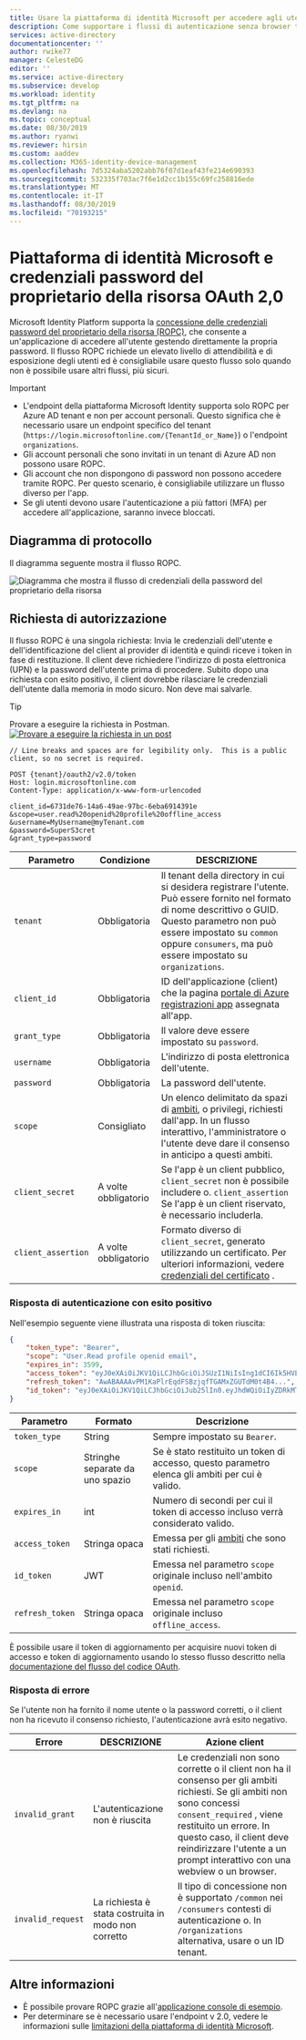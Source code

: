 ```yaml
---
title: Usare la piattaforma di identità Microsoft per accedere agli utenti usando la concessione delle credenziali password del proprietario della risorsa (ROPC) | Azure
description: Come supportare i flussi di autenticazione senza browser tramite la concessione di credenziali password del proprietario della risorsa.
services: active-directory
documentationcenter: ''
author: rwike77
manager: CelesteDG
editor: ''
ms.service: active-directory
ms.subservice: develop
ms.workload: identity
ms.tgt_pltfrm: na
ms.devlang: na
ms.topic: conceptual
ms.date: 08/30/2019
ms.author: ryanwi
ms.reviewer: hirsin
ms.custom: aaddev
ms.collection: M365-identity-device-management
ms.openlocfilehash: 7d5324aba5202abb76f07d1eaf43fe214e690393
ms.sourcegitcommit: 532335f703ac7f6e1d2cc1b155c69fc258816ede
ms.translationtype: MT
ms.contentlocale: it-IT
ms.lasthandoff: 08/30/2019
ms.locfileid: "70193215"
---
```

# <a name="microsoft-identity-platform-and-the-oauth-20-resource-owner-password-credential"></a>Piattaforma di identità Microsoft e credenziali password del proprietario della risorsa OAuth 2,0

Microsoft Identity Platform supporta la [concessione delle credenziali password del proprietario della risorsa (ROPC)](https://tools.ietf.org/html/rfc6749#section-4.3), che consente a un'applicazione di accedere all'utente gestendo direttamente la propria password. Il flusso ROPC richiede un elevato livello di attendibilità e di esposizione degli utenti ed è consigliabile usare questo flusso solo quando non è possibile usare altri flussi, più sicuri.

> [!IMPORTANT]
>
> * L'endpoint della piattaforma Microsoft Identity supporta solo ROPC per Azure AD tenant e non per account personali. Questo significa che è necessario usare un endpoint specifico del tenant (`https://login.microsoftonline.com/{TenantId_or_Name}`) o l'endpoint `organizations`.
> * Gli account personali che sono invitati in un tenant di Azure AD non possono usare ROPC.
> * Gli account che non dispongono di password non possono accedere tramite ROPC. Per questo scenario, è consigliabile utilizzare un flusso diverso per l'app.
> * Se gli utenti devono usare l'autenticazione a più fattori (MFA) per accedere all'applicazione, saranno invece bloccati.

## <a name="protocol-diagram"></a>Diagramma di protocollo

Il diagramma seguente mostra il flusso ROPC.

![Diagramma che mostra il flusso di credenziali della password del proprietario della risorsa](./media/v2-oauth2-ropc/v2-oauth-ropc.svg)

## <a name="authorization-request"></a>Richiesta di autorizzazione

Il flusso ROPC è una singola richiesta: Invia le credenziali dell'utente e dell'identificazione del client al provider di identità e quindi riceve i token in fase di restituzione. Il client deve richiedere l'indirizzo di posta elettronica (UPN) e la password dell'utente prima di procedere. Subito dopo una richiesta con esito positivo, il client dovrebbe rilasciare le credenziali dell'utente dalla memoria in modo sicuro. Non deve mai salvarle.

> [!TIP]
> Provare a eseguire la richiesta in Postman.
> [![Provare a eseguire la richiesta in un post](./media/v2-oauth2-auth-code-flow/runInPostman.png)](https://app.getpostman.com/run-collection/f77994d794bab767596d)


```
// Line breaks and spaces are for legibility only.  This is a public client, so no secret is required. 

POST {tenant}/oauth2/v2.0/token
Host: login.microsoftonline.com
Content-Type: application/x-www-form-urlencoded

client_id=6731de76-14a6-49ae-97bc-6eba6914391e
&scope=user.read%20openid%20profile%20offline_access
&username=MyUsername@myTenant.com
&password=SuperS3cret
&grant_type=password
```

| Parametro | Condizione | DESCRIZIONE |
| --- | --- | --- |
| `tenant` | Obbligatoria | Il tenant della directory in cui si desidera registrare l'utente. Può essere fornito nel formato di nome descrittivo o GUID. Questo parametro non può essere impostato su `common` oppure `consumers`, ma può essere impostato su `organizations`. |
| `client_id` | Obbligatoria | ID dell'applicazione (client) che la pagina [portale di Azure registrazioni app](https://go.microsoft.com/fwlink/?linkid=2083908) assegnata all'app. | 
| `grant_type` | Obbligatoria | Il valore deve essere impostato su `password`. |
| `username` | Obbligatoria | L'indirizzo di posta elettronica dell'utente. |
| `password` | Obbligatoria | La password dell'utente. |
| `scope` | Consigliato | Un elenco delimitato da spazi di [ambiti](v2-permissions-and-consent.md), o privilegi, richiesti dall'app. In un flusso interattivo, l'amministratore o l'utente deve dare il consenso in anticipo a questi ambiti. |
| `client_secret`| A volte obbligatorio | Se l'app è un client pubblico, `client_secret` non è possibile includere o. `client_assertion`  Se l'app è un client riservato, è necessario includerla. | 
| `client_assertion` | A volte obbligatorio | Formato diverso di `client_secret`, generato utilizzando un certificato.  Per ulteriori informazioni, vedere [credenziali del certificato](active-directory-certificate-credentials.md) . | 

### <a name="successful-authentication-response"></a>Risposta di autenticazione con esito positivo

Nell'esempio seguente viene illustrata una risposta di token riuscita:

```json
{
    "token_type": "Bearer",
    "scope": "User.Read profile openid email",
    "expires_in": 3599,
    "access_token": "eyJ0eXAiOiJKV1QiLCJhbGciOiJSUzI1NiIsIng1dCI6Ik5HVEZ2ZEstZnl0aEV1Q...",
    "refresh_token": "AwABAAAAvPM1KaPlrEqdFSBzjqfTGAMxZGUTdM0t4B4...",
    "id_token": "eyJ0eXAiOiJKV1QiLCJhbGciOiJub25lIn0.eyJhdWQiOiIyZDRkMTFhMi1mODE0LTQ2YTctOD..."
}
```

| Parametro | Formato | Descrizione |
| --------- | ------ | ----------- |
| `token_type` | String | Sempre impostato su `Bearer`. |
| `scope` | Stringhe separate da uno spazio | Se è stato restituito un token di accesso, questo parametro elenca gli ambiti per cui è valido. |
| `expires_in`| int | Numero di secondi per cui il token di accesso incluso verrà considerato valido. |
| `access_token`| Stringa opaca | Emessa per gli [ambiti](v2-permissions-and-consent.md) che sono stati richiesti. |
| `id_token` | JWT | Emessa nel parametro `scope` originale incluso nell'ambito `openid`. |
| `refresh_token` | Stringa opaca | Emessa nel parametro `scope` originale incluso `offline_access`. |

È possibile usare il token di aggiornamento per acquisire nuovi token di accesso e token di aggiornamento usando lo stesso flusso descritto nella [documentazione del flusso del codice OAuth](v2-oauth2-auth-code-flow.md#refresh-the-access-token).

### <a name="error-response"></a>Risposta di errore

Se l'utente non ha fornito il nome utente o la password corretti, o il client non ha ricevuto il consenso richiesto, l'autenticazione avrà esito negativo.

| Errore | DESCRIZIONE | Azione client |
|------ | ----------- | -------------|
| `invalid_grant` | L'autenticazione non è riuscita | Le credenziali non sono corrette o il client non ha il consenso per gli ambiti richiesti. Se gli ambiti non sono concessi `consent_required` , viene restituito un errore. In questo caso, il client deve reindirizzare l'utente a un prompt interattivo con una webview o un browser. |
| `invalid_request` | La richiesta è stata costruita in modo non corretto | Il tipo di concessione non è supportato `/common` nei `/consumers` contesti di autenticazione o.  In `/organizations` alternativa, usare o un ID tenant. |

## <a name="learn-more"></a>Altre informazioni

* È possibile provare ROPC grazie all'[applicazione console di esempio](https://github.com/azure-samples/active-directory-dotnetcore-console-up-v2).
* Per determinare se è necessario usare l'endpoint v 2.0, vedere le informazioni sulle [limitazioni della piattaforma di identità Microsoft](active-directory-v2-limitations.md).
